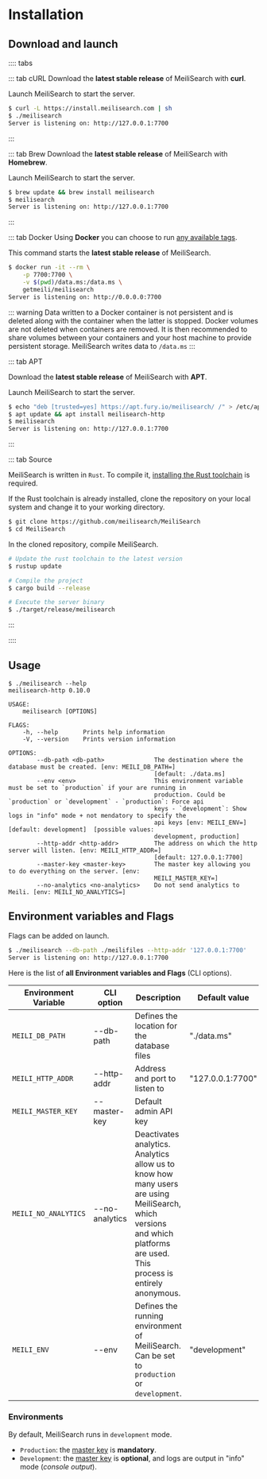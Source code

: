 # Installation

## Download and launch

:::: tabs

::: tab cURL
Download the **latest stable release** of MeiliSearch with **curl**.

Launch MeiliSearch to start the server.

```bash
$ curl -L https://install.meilisearch.com | sh
$ ./meilisearch
Server is listening on: http://127.0.0.1:7700
```

:::

::: tab Brew
Download the **latest stable release** of MeiliSearch with **Homebrew**.

Launch MeiliSearch to start the server.

```bash
$ brew update && brew install meilisearch
$ meilisearch
Server is listening on: http://127.0.0.1:7700
```

:::

::: tab Docker
Using **Docker** you can choose to run [any available tags](https://hub.docker.com/r/getmeili/meilisearch/tags).

This command starts the **latest stable release** of MeiliSearch.

```bash
$ docker run -it --rm \
    -p 7700:7700 \
    -v $(pwd)/data.ms:/data.ms \
    getmeili/meilisearch
Server is listening on: http://0.0.0.0:7700
```

::: warning
Data written to a Docker container is not persistent and is deleted along with the container when the latter is stopped. Docker volumes are not deleted when containers are removed. It is then recommended to share volumes between your containers and your host machine to provide persistent storage. MeiliSearch writes data to `/data.ms`
:::

::: tab APT

Download the **latest stable release** of MeiliSearch with **APT**.

Launch MeiliSearch to start the server.

```bash
$ echo "deb [trusted=yes] https://apt.fury.io/meilisearch/ /" > /etc/apt/sources.list.d/fury.list
$ apt update && apt install meilisearch-http
$ meilisearch
Server is listening on: http://127.0.0.1:7700
```

:::

::: tab Source

MeiliSearch is written in `Rust`. To compile it, [installing the Rust toolchain](https://www.rust-lang.org/tools/install) is required.

If the Rust toolchain is already installed, clone the repository on your local system and change it to your working directory.

```bash
$ git clone https://github.com/meilisearch/MeiliSearch
$ cd MeiliSearch
```

In the cloned repository, compile MeiliSearch.

```bash
# Update the rust toolchain to the latest version
$ rustup update

# Compile the project
$ cargo build --release

# Execute the server binary
$ ./target/release/meilisearch
```

:::

::::

## Usage

```
$ ./meilisearch --help
meilisearch-http 0.10.0

USAGE:
    meilisearch [OPTIONS]

FLAGS:
    -h, --help       Prints help information
    -V, --version    Prints version information

OPTIONS:
        --db-path <db-path>              The destination where the database must be created. [env: MEILI_DB_PATH=]
                                         [default: ./data.ms]
        --env <env>                      This environment variable must be set to `production` if your are running in
                                         production. Could be `production` or `development` - `production`: Force api
                                         keys - `development`: Show logs in "info" mode + not mendatory to specify the
                                         api keys [env: MEILI_ENV=]  [default: development]  [possible values:
                                         development, production]
        --http-addr <http-addr>          The address on which the http server will listen. [env: MEILI_HTTP_ADDR=]
                                         [default: 127.0.0.1:7700]
        --master-key <master-key>        The master key allowing you to do everything on the server. [env:
                                         MEILI_MASTER_KEY=]
        --no-analytics <no-analytics>    Do not send analytics to Meili. [env: MEILI_NO_ANALYTICS=]
```

## Environment variables and Flags

Flags can be added on launch.

```bash
$ ./meilisearch --db-path ./meilifiles --http-addr '127.0.0.1:7700'
Server is listening on: http://127.0.0.1:7700
```

Here is the list of **all Environment variables and Flags** (CLI options).

| Environment Variable | CLI option     | Description                                                                                                                                                              | Default value    |
| -------------------- | -------------- | ------------------------------------------------------------------------------------------------------------------------------------------------------------------------ | ---------------- |
| `MEILI_DB_PATH`      | --db-path      | Defines the location for the database files                                                                                                                              | "./data.ms"      |
| `MEILI_HTTP_ADDR`    | --http-addr    | Address and port to listen to                                                                                                                                            | "127.0.0.1:7700" |
| `MEILI_MASTER_KEY`   | --master-key   | Default admin API key                                                                                                                                                    |                  |
| `MEILI_NO_ANALYTICS` | --no-analytics | Deactivates analytics. Analytics allow us to know how many users are using MeiliSearch, which versions and which platforms are used. This process is entirely anonymous. |                  |
| `MEILI_ENV`          | --env          | Defines the running environment of MeiliSearch. Can be set to `production` or `development`.                                                                             | "development"    |

### Environments

By default, MeiliSearch runs in `development` mode.

- `Production`: the [master key](/guides/advanced_guides/authentication.md) is **mandatory**.
- `Development`: the [master key](/guides/advanced_guides/authentication.md) is **optional**, and logs are output in "info" mode (_console output_).
